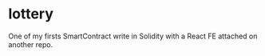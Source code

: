 # lottery
One of my firsts SmartContract write in Solidity with a React FE attached on another repo.
